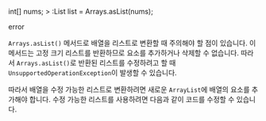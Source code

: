 

int[] nums; > :List<Integer> list = Arrays.asList(nums);

error

`Arrays.asList()` 메서드로 배열을 리스트로 변환할 때 주의해야 할 점이 있습니다. 이 메서드는 고정 크기 리스트를 반환하므로 요소를 추가하거나 삭제할 수 없습니다. 따라서 `Arrays.asList()`로 반환된 리스트를 수정하려고 할 때 `UnsupportedOperationException`이 발생할 수 있습니다.

따라서 배열을 수정 가능한 리스트로 변환하려면 새로운 `ArrayList`에 배열의 요소를 추가해야 합니다. 수정 가능한 리스트를 사용하려면 다음과 같이 코드를 수정할 수 있습니다.